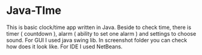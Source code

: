 # Java-TIme
This is basic clock/time app written in Java. Beside to check time, there is timer ( countdown ), alarm ( ability to set one alarm ) and settings to choose sound. For GUI I used java swing lib. In screenshot folder you can check how does it look like. For IDE I used NetBeans.
